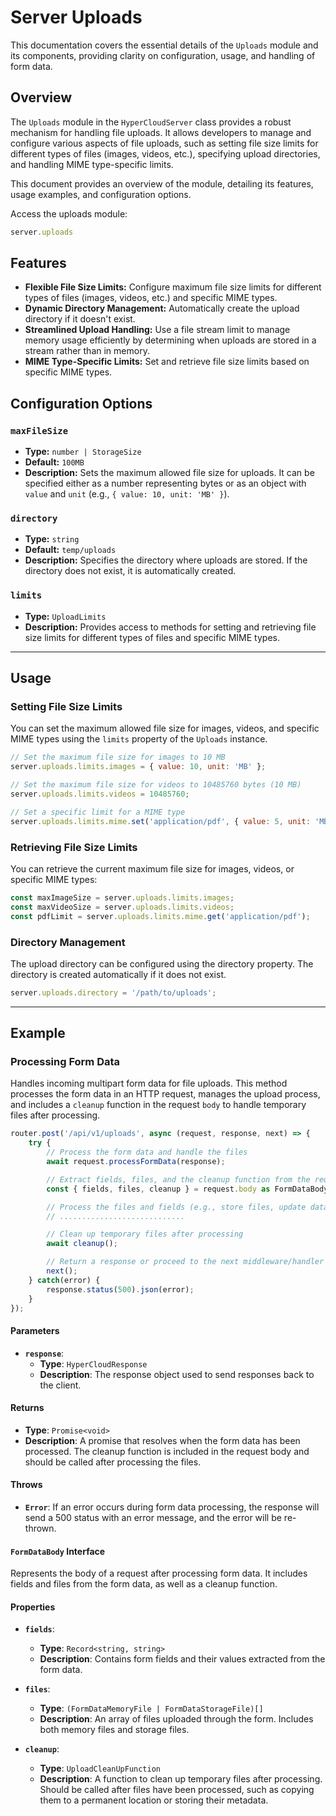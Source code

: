 # Server Uploads
This documentation covers the essential details of the `Uploads` module and its components, providing clarity on configuration, usage, and handling of form data.

## Overview

The `Uploads` module in the `HyperCloudServer` class provides a robust mechanism for handling file uploads. It allows developers to manage and configure various aspects of file uploads, such as setting file size limits for different types of files (images, videos, etc.), specifying upload directories, and handling MIME type-specific limits.

This document provides an overview of the module, detailing its features, usage examples, and configuration options.

Access the uploads module:
```js
server.uploads
```

## Features

- **Flexible File Size Limits:** Configure maximum file size limits for different types of files (images, videos, etc.) and specific MIME types.
- **Dynamic Directory Management:** Automatically create the upload directory if it doesn't exist.
- **Streamlined Upload Handling:** Use a file stream limit to manage memory usage efficiently by determining when uploads are stored in a stream rather than in memory.
- **MIME Type-Specific Limits:** Set and retrieve file size limits based on specific MIME types.

## Configuration Options

### `maxFileSize`

- **Type:** `number | StorageSize`
- **Default:** `100MB`
- **Description:** Sets the maximum allowed file size for uploads. It can be specified either as a number representing bytes or as an object with `value` and `unit` (e.g., `{ value: 10, unit: 'MB' }`).

### `directory`

- **Type:** `string`
- **Default:** `temp/uploads`
- **Description:** Specifies the directory where uploads are stored. If the directory does not exist, it is automatically created.

### `limits`

- **Type:** `UploadLimits`
- **Description:** Provides access to methods for setting and retrieving file size limits for different types of files and specific MIME types.

___
## Usage

### Setting File Size Limits

You can set the maximum allowed file size for images, videos, and specific MIME types using the `limits` property of the `Uploads` instance.

```js
// Set the maximum file size for images to 10 MB
server.uploads.limits.images = { value: 10, unit: 'MB' };

// Set the maximum file size for videos to 10485760 bytes (10 MB)
server.uploads.limits.videos = 10485760;

// Set a specific limit for a MIME type
server.uploads.limits.mime.set('application/pdf', { value: 5, unit: 'MB' });
```

### Retrieving File Size Limits
You can retrieve the current maximum file size for images, videos, or specific MIME types:

```js
const maxImageSize = server.uploads.limits.images;
const maxVideoSize = server.uploads.limits.videos;
const pdfLimit = server.uploads.limits.mime.get('application/pdf');
```

### Directory Management
The upload directory can be configured using the directory property. The directory is created automatically if it does not exist.

```js
server.uploads.directory = '/path/to/uploads';
```
___
## Example
### Processing Form Data
Handles incoming multipart form data for file uploads. This method processes the form data in an HTTP request, manages the upload process, and includes a `cleanup` function in the request `body` to handle temporary files after processing.

```ts
router.post('/api/v1/uploads', async (request, response, next) => {
    try {
        // Process the form data and handle the files
        await request.processFormData(response);

        // Extract fields, files, and the cleanup function from the request body
        const { fields, files, cleanup } = request.body as FormDataBody;

        // Process the files and fields (e.g., store files, update database)
        // ............................

        // Clean up temporary files after processing
        await cleanup();

        // Return a response or proceed to the next middleware/handler
        next();
    } catch(error) {
        response.status(500).json(error);
    }    
});
```

#### Parameters

- **`response`**: 
  - **Type**: `HyperCloudResponse`
  - **Description**: The response object used to send responses back to the client.

#### Returns

- **Type**: `Promise<void>`
- **Description**: A promise that resolves when the form data has been processed. The cleanup function is included in the request body and should be called after processing the files.

#### Throws

- **`Error`**: If an error occurs during form data processing, the response will send a 500 status with an error message, and the error will be re-thrown.

#### `FormDataBody` Interface
Represents the body of a request after processing form data. It includes fields and files from the form data, as well as a cleanup function.

#### Properties

- **`fields`**: 
  - **Type**: `Record<string, string>`
  - **Description**: Contains form fields and their values extracted from the form data.

- **`files`**: 
  - **Type**: `(FormDataMemoryFile | FormDataStorageFile)[]`
  - **Description**: An array of files uploaded through the form. Includes both memory files and storage files.

- **`cleanup`**: 
  - **Type**: `UploadCleanUpFunction`
  - **Description**: A function to clean up temporary files after processing. Should be called after files have been processed, such as copying them to a permanent location or storing their metadata.
